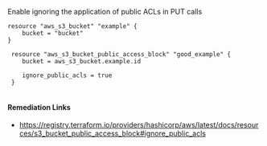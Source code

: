 
Enable ignoring the application of public ACLs in PUT calls

```hcl
resource "aws_s3_bucket" "example" {
	bucket = "bucket"
}

 resource "aws_s3_bucket_public_access_block" "good_example" {
 	bucket = aws_s3_bucket.example.id
   
 	ignore_public_acls = true
 }
 
```

#### Remediation Links
 - https://registry.terraform.io/providers/hashicorp/aws/latest/docs/resources/s3_bucket_public_access_block#ignore_public_acls

